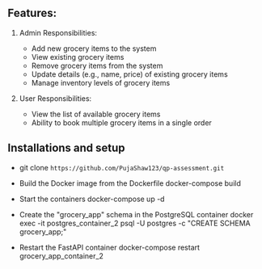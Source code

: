 
## Features:

1. Admin Responsibilities:
   - Add new grocery items to the system
   - View existing grocery items
   - Remove grocery items from the system
   - Update details (e.g., name, price) of existing grocery items
   - Manage inventory levels of grocery items

2. User Responsibilities:
   - View the list of available grocery items
   - Ability to book multiple grocery items in a single order


## Installations and setup

- git clone `https://github.com/PujaShaw123/qp-assessment.git`

- Build the Docker image from the Dockerfile 
    docker-compose build

- Start the containers
    docker-compose up -d

- Create the "grocery_app" schema in the PostgreSQL container
    docker exec -it postgres_container_2 psql -U postgres -c "CREATE SCHEMA grocery_app;"

- Restart the FastAPI container
    docker-compose restart grocery_app_container_2
